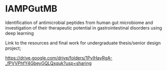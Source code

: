 # IAMPGutMB
Identification of antimicrobial peptides from human gut microbiome and investigation of their therapeutic potential in gastrointestinal disorders using deep learning

Link to the resources and final work for undergraduate thesis/senior design project;

https://drive.google.com/drive/folders/1PyIHayRgA-_fPVVPhfY4GbeyGQLQxquk?usp=sharing 
